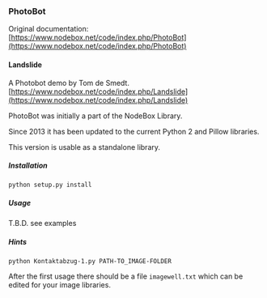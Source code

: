 ### PhotoBot ###


Original documentation:
[https://www.nodebox.net/code/index.php/PhotoBot](https://www.nodebox.net/code/index.php/PhotoBot)



#### Landslide ####
A Photobot demo by Tom de Smedt.
[https://www.nodebox.net/code/index.php/Landslide](https://www.nodebox.net/code/index.php/Landslide)


PhotoBot was initially a part of the NodeBox Library.

Since 2013 it has been updated to the current Python 2 and Pillow libraries.

This version is usable as a standalone library.


##### Installation #####
`python setup.py install`

##### Usage #####

T.B.D. see examples

##### Hints #####

`python Kontaktabzug-1.py PATH-TO_IMAGE-FOLDER`

After the first usage there should be a file `imagewell.txt` which can be edited for your image libraries.